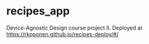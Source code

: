 # recipes_app

Device-Agnostic Design course project II. Deployed at https://rkoponen.github.io/recipes-deploy/#/
